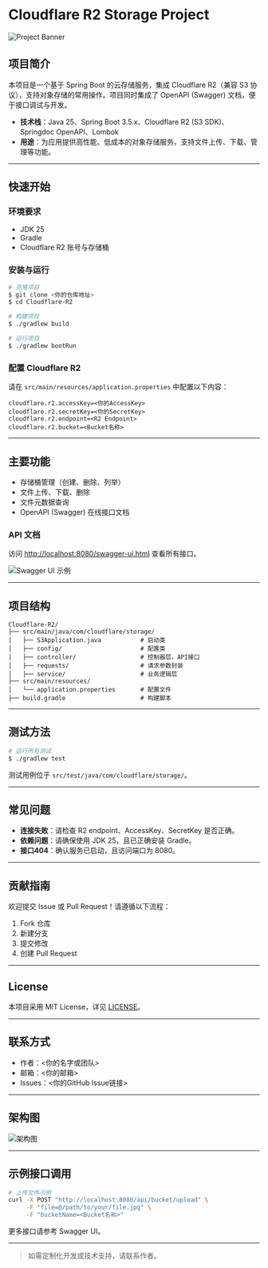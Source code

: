 # Cloudflare R2 Storage Project

![Project Banner](<替换为你的项目banner图片URL>)

## 项目简介

本项目是一个基于 Spring Boot 的云存储服务，集成 Cloudflare R2（兼容 S3 协议），支持对象存储的常用操作。项目同时集成了 OpenAPI (Swagger) 文档，便于接口调试与开发。

- **技术栈**：Java 25、Spring Boot 3.5.x、Cloudflare R2 (S3 SDK)、Springdoc OpenAPI、Lombok
- **用途**：为应用提供高性能、低成本的对象存储服务，支持文件上传、下载、管理等功能。

---

## 快速开始

### 环境要求
- JDK 25
- Gradle
- Cloudflare R2 账号与存储桶

### 安装与运行
```bash
# 克隆项目
$ git clone <你的仓库地址>
$ cd Cloudflare-R2

# 构建项目
$ ./gradlew build

# 运行项目
$ ./gradlew bootRun
```

### 配置 Cloudflare R2
请在 `src/main/resources/application.properties` 中配置以下内容：
```properties
cloudflare.r2.accessKey=<你的AccessKey>
cloudflare.r2.secretKey=<你的SecretKey>
cloudflare.r2.endpoint=<R2 Endpoint>
cloudflare.r2.bucket=<Bucket名称>
```

---

## 主要功能

- 存储桶管理（创建、删除、列举）
- 文件上传、下载、删除
- 文件元数据查询
- OpenAPI (Swagger) 在线接口文档

### API 文档
访问 [http://localhost:8080/swagger-ui.html](http://localhost:8080/swagger-ui.html) 查看所有接口。

![Swagger UI 示例](<替换为Swagger UI截图URL>)

---

## 项目结构
```
Cloudflare-R2/
├── src/main/java/com/cloudflare/storage/
│   ├── S3Application.java           # 启动类
│   ├── config/                      # 配置类
│   ├── controller/                  # 控制器层，API接口
│   ├── requests/                    # 请求参数封装
│   ├── service/                     # 业务逻辑层
├── src/main/resources/
│   └── application.properties       # 配置文件
├── build.gradle                     # 构建脚本
```

---

## 测试方法

```bash
# 运行所有测试
$ ./gradlew test
```

测试用例位于 `src/test/java/com/cloudflare/storage/`。

---

## 常见问题

- **连接失败**：请检查 R2 endpoint、AccessKey、SecretKey 是否正确。
- **依赖问题**：请确保使用 JDK 25，且已正确安装 Gradle。
- **接口404**：确认服务已启动，且访问端口为 8080。

---

## 贡献指南

欢迎提交 Issue 或 Pull Request！请遵循以下流程：
1. Fork 仓库
2. 新建分支
3. 提交修改
4. 创建 Pull Request

---

## License

本项目采用 MIT License，详见 [LICENSE](LICENSE)。

---

## 联系方式

- 作者：<你的名字或团队>
- 邮箱：<你的邮箱>
- Issues：<你的GitHub Issue链接>

---

## 架构图

![架构图](<替换为架构图图片URL>)

---

## 示例接口调用

```bash
# 上传文件示例
curl -X POST "http://localhost:8080/api/bucket/upload" \
     -F "file=@/path/to/your/file.jpg" \
     -F "bucketName=<Bucket名称>"
```

更多接口请参考 Swagger UI。

---

> 如需定制化开发或技术支持，请联系作者。

